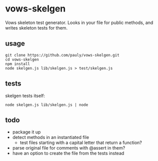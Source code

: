 # vows-skelgen

Vows skeleton test generator. 
Looks in your file for public methods, and writes skeleton tests for them.

## usage
    git clone https://github.com/pauly/vows-skelgen.git
    cd vows-skelgen
    npm install
    node skelgen.js lib/skelgen.js > test/skelgen.js

## tests

skelgen tests itself:

    node skelgen.js lib/skelgen.js | node

## todo

 * package it up
 * detect methods in an instantiated file
   * test files starting with a capital letter that return a function?
 * parse original file for comments with @assert in them?
 * have an option to create the file from the tests instead
